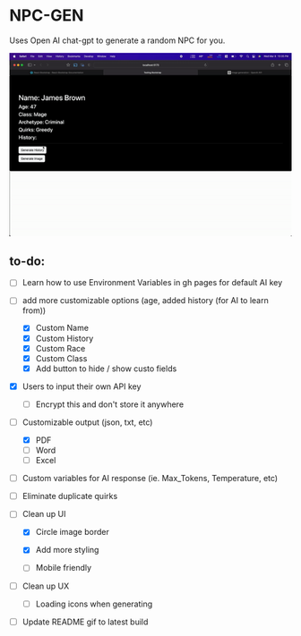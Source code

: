 # NPC-GEN
Uses Open AI chat-gpt to generate a random NPC for you.

![Sample](public/images/sample.gif)

## to-do:

- [ ] Learn how to use Environment Variables in gh pages for default AI key 
  
- [ ] add more customizable options (age, added history (for AI to learn from))
  - [x] Custom Name
  - [x] Custom History
  - [x] Custom Race
  - [x] Custom Class
  - [x] Add button to hide / show custo fields
  
- [x] Users to input their own API key
  - [ ] Encrypt this and don't store it anywhere
  
- [ ] Customizable output (json, txt, etc)
  - [x] PDF
  - [ ] Word
  - [ ] Excel
- [ ] Custom variables for AI response (ie. Max_Tokens, Temperature, etc)
- [ ] Eliminate duplicate quirks


- [ ] Clean up UI
  - [x] Circle image border
  - [x] Add more styling
  - [ ] Mobile friendly


- [ ] Clean up UX
  - [ ] Loading icons when generating 
  
- [ ] Update README gif to latest build